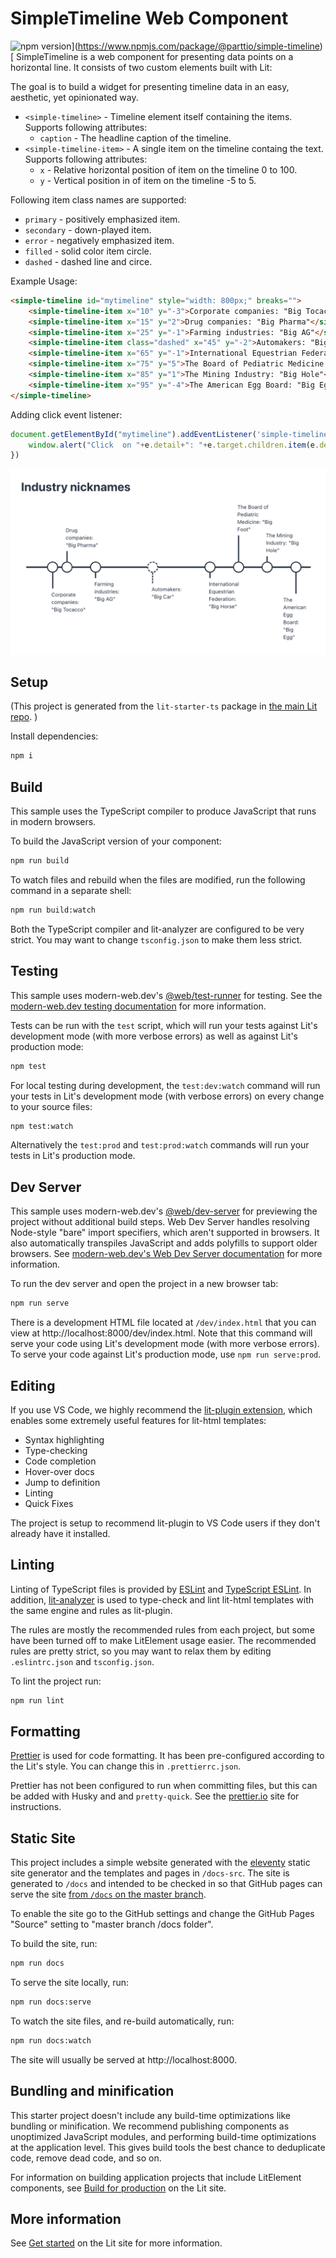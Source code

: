 # SimpleTimeline Web Component 

![npm version](https://badgen.net/npm/v/@parttio/simple-timeline)](https://www.npmjs.com/package/@parttio/simple-timeline)
[
SimpleTimeline is a web component for presenting data points on a horizontal line. It consists of two custom elements built with Lit:

The goal is to build a widget for presenting timeline data in an easy, aesthetic, yet opinionated way.  


- `<simple-timeline>` - Timeline element itself containing the items. Supports following attributes:
  - `caption` - The headline caption of the timeline.
- `<simple-timeline-item>` - A single item on the timeline containg the text. Supports following attributes:
  - `x` - Relative horizontal position of item on the timeline 0 to 100.
  - `y` - Vertical position in of item on the timeline -5 to 5.

Following item class names are supported:
- `primary` - positively emphasized item.
- `secondary` - down-played item.
- `error` - negatively emphasized item.
- `filled` - solid color item circle.
- `dashed` - dashed line and circe.


Example Usage:

```html
<simple-timeline id="mytimeline" style="width: 800px;" breaks="">
    <simple-timeline-item x="10" y="-3">Corporate companies: "Big Tocacco"</simple-timeline-item>
    <simple-timeline-item x="15" y="2">Drug companies: "Big Pharma"</simple-timeline-item>
    <simple-timeline-item x="25" y="-1">Farming industries: "Big AG"</simple-timeline-item>
    <simple-timeline-item class="dashed" x="45" y="-2">Automakers: "Big Car"</simple-timeline-item>
    <simple-timeline-item x="65" y="-1">International Equestrian Federation: "Big Horse"</simple-timeline-item>
    <simple-timeline-item x="75" y="5">The Board of Pediatric Medicine: "Big Foot"</simple-timeline-item>
    <simple-timeline-item x="85" y="1">The Mining Industry: "Big Hole"</simple-timeline-item>
    <simple-timeline-item x="95" y="-4">The American Egg Board: "Big Egg"</simple-timeline-item>
</simple-timeline>
```

Adding click event listener:
```javascript
document.getElementById("mytimeline").addEventListener('simple-timeline-click', e => {
    window.alert("Click  on "+e.detail+": "+e.target.children.item(e.detail).textContent);
})
```

![Industry nickname silliness](/industry-nicknames.png)


## Setup

(This project is generated from the `lit-starter-ts` package in [the main Lit
repo](https://github.com/lit/lit). )


Install dependencies:

```bash
npm i
```

## Build

This sample uses the TypeScript compiler to produce JavaScript that runs in modern browsers.

To build the JavaScript version of your component:

```bash
npm run build
```

To watch files and rebuild when the files are modified, run the following command in a separate shell:

```bash
npm run build:watch
```

Both the TypeScript compiler and lit-analyzer are configured to be very strict. You may want to change `tsconfig.json` to make them less strict.

## Testing

This sample uses modern-web.dev's
[@web/test-runner](https://www.npmjs.com/package/@web/test-runner) for testing. See the
[modern-web.dev testing documentation](https://modern-web.dev/docs/test-runner/overview) for
more information.

Tests can be run with the `test` script, which will run your tests against Lit's development mode (with more verbose errors) as well as against Lit's production mode:

```bash
npm test
```

For local testing during development, the `test:dev:watch` command will run your tests in Lit's development mode (with verbose errors) on every change to your source files:

```bash
npm test:watch
```

Alternatively the `test:prod` and `test:prod:watch` commands will run your tests in Lit's production mode.

## Dev Server

This sample uses modern-web.dev's [@web/dev-server](https://www.npmjs.com/package/@web/dev-server) for previewing the project without additional build steps. Web Dev Server handles resolving Node-style "bare" import specifiers, which aren't supported in browsers. It also automatically transpiles JavaScript and adds polyfills to support older browsers. See [modern-web.dev's Web Dev Server documentation](https://modern-web.dev/docs/dev-server/overview/) for more information.

To run the dev server and open the project in a new browser tab:

```bash
npm run serve
```

There is a development HTML file located at `/dev/index.html` that you can view at http://localhost:8000/dev/index.html. Note that this command will serve your code using Lit's development mode (with more verbose errors). To serve your code against Lit's production mode, use `npm run serve:prod`.

## Editing

If you use VS Code, we highly recommend the [lit-plugin extension](https://marketplace.visualstudio.com/items?itemName=runem.lit-plugin), which enables some extremely useful features for lit-html templates:

- Syntax highlighting
- Type-checking
- Code completion
- Hover-over docs
- Jump to definition
- Linting
- Quick Fixes

The project is setup to recommend lit-plugin to VS Code users if they don't already have it installed.

## Linting

Linting of TypeScript files is provided by [ESLint](eslint.org) and [TypeScript ESLint](https://github.com/typescript-eslint/typescript-eslint). In addition, [lit-analyzer](https://www.npmjs.com/package/lit-analyzer) is used to type-check and lint lit-html templates with the same engine and rules as lit-plugin.

The rules are mostly the recommended rules from each project, but some have been turned off to make LitElement usage easier. The recommended rules are pretty strict, so you may want to relax them by editing `.eslintrc.json` and `tsconfig.json`.

To lint the project run:

```bash
npm run lint
```

## Formatting

[Prettier](https://prettier.io/) is used for code formatting. It has been pre-configured according to the Lit's style. You can change this in `.prettierrc.json`.

Prettier has not been configured to run when committing files, but this can be added with Husky and and `pretty-quick`. See the [prettier.io](https://prettier.io/) site for instructions.

## Static Site

This project includes a simple website generated with the [eleventy](11ty.dev) static site generator and the templates and pages in `/docs-src`. The site is generated to `/docs` and intended to be checked in so that GitHub pages can serve the site [from `/docs` on the master branch](https://help.github.com/en/github/working-with-github-pages/configuring-a-publishing-source-for-your-github-pages-site).

To enable the site go to the GitHub settings and change the GitHub Pages &quot;Source&quot; setting to &quot;master branch /docs folder&quot;.</p>

To build the site, run:

```bash
npm run docs
```

To serve the site locally, run:

```bash
npm run docs:serve
```

To watch the site files, and re-build automatically, run:

```bash
npm run docs:watch
```

The site will usually be served at http://localhost:8000.

## Bundling and minification

This starter project doesn't include any build-time optimizations like bundling or minification. We recommend publishing components as unoptimized JavaScript modules, and performing build-time optimizations at the application level. This gives build tools the best chance to deduplicate code, remove dead code, and so on.

For information on building application projects that include LitElement components, see [Build for production](https://lit.dev/docs/tools/production/) on the Lit site.

## More information

See [Get started](https://lit.dev/docs/getting-started/) on the Lit site for more information.
